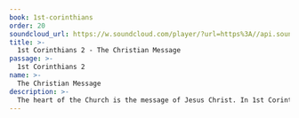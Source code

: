 ```yaml
---
book: 1st-corinthians
order: 20
soundcloud_url: https://w.soundcloud.com/player/?url=https%3A//api.soundcloud.com/tracks/
title: >-
  1st Corinthians 2 - The Christian Message
passage: >-
  1st Corinthians 2
name: >-
  The Christian Message
description: >-
  The heart of the Church is the message of Jesus Christ. In 1st Corinthians 2 Paul writes of our message, our wisdom and our Spirit.
---
```


